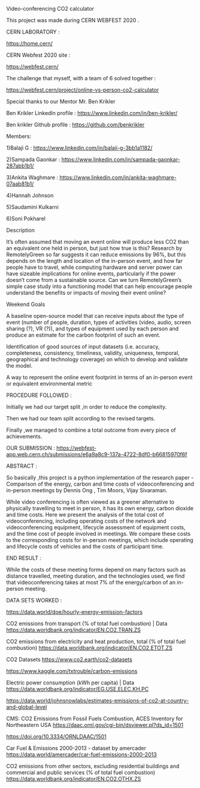 Video-conferencing CO2 calculator

This project was made during CERN WEBFEST 2020 .

CERN LABORATORY :

https://home.cern/

CERN Webfest 2020 site : 

https://webfest.cern/

The challenge that myself, with a team of 6 solved together : 

https://webfest.cern/project/online-vs-person-co2-calculator

Special thanks to our Mentor Mr. Ben Krikler

Ben Krikler LinkedIn profile : https://www.linkedin.com/in/ben-krikler/

Ben krikler Github profile : https://github.com/benkrikler

Members:

1)Balaji G  : https://www.linkedin.com/in/balaji-g-3bb1a1182/

2)Sampada Gaonkar  : https://www.linkedin.com/in/sampada-gaonkar-287abb1b1/

3)Ankita Waghmare  : https://www.linkedin.com/in/ankita-waghmare-07aab81b1/

4)Hannah Johnson

5)Saudamini Kulkarni

6)Soni Pokharel


Description

It’s often assumed that moving an event online will produce less CO2 than an equivalent one held in person, but just how true is this? Research by RemotelyGreen so far suggests it can reduce emissions by 96%, but this depends on the length and location of the in-person event, and how far people have to travel, while computing hardware and server power can have sizeable implications for online events, particularly if the power doesn’t come from a sustainable source. Can we turn RemotelyGreen’s simple case study into a functioning model that can help encourage people understand the benefits or impacts of moving their event online?

Weekend Goals

A baseline open-source model that can receive inputs about the type of event (number of people, duration, types of activities (video, audio, screen sharing (?), VR (?)), and types of equipment used by each person and produce an estimate for the carbon footprint of such an event.

Identification of good sources of input datasets (i.e. accuracy, completeness, consistency, timeliness, validity, uniqueness, temporal, geographical and technology coverage) on which to develop and validate the model.

A way to represent the online event footprint in terms of an in-person event or equivalent environmental metric

PROCEDURE FOLLOWED :

Initially we had our target split ,in order to reduce the complexity.

Then we had our team split according to the revised targets.

Finally ,we managed to combine a total outcome  from every piece of achievements.

OUR SUBMISSION : https://webfest-app.web.cern.ch/submissions/e6a9a8c9-137a-4722-8df0-b66815970f6f

ABSTRACT :

So basically ,this project is a python implementation of the research paper -Comparison of the energy, carbon and time costs of videoconferencing and in-person meetings by Dennis Ong , Tim Moors, Vijay Sivaraman.

While video conferencing is often viewed as a greener alternative to physically travelling to meet in person, it has its own energy, carbon dioxide and time costs. Here we present the analysis of the total cost of videoconferencing, including operating costs of the network and videoconferencing equipment, lifecycle assessment of equipment costs, and the time cost of people involved in meetings. We compare these costs to the corresponding costs for in-person meetings, which include operating and lifecycle costs of vehicles and the costs of participant time. 

END RESULT :

While the costs of these meeting forms depend on many factors such as distance travelled, meeting duration, and the technologies used, we find that videoconferencing takes at most 7% of the energy/carbon of an in-person meeting.

DATA SETS WORKED :

https://data.world/doe/hourly-energy-emission-factors

CO2 emissions from transport (% of total fuel combustion) | Data https://data.worldbank.org/indicator/EN.CO2.TRAN.ZS

CO2 emissions from electricity and heat production, total (% of total fuel combustion) https://data.worldbank.org/indicator/EN.CO2.ETOT.ZS

CO2 Datasets https://www.co2.earth/co2-datasets

https://www.kaggle.com/txtrouble/carbon-emissions

Electric power consumption (kWh per capita) | Data https://data.worldbank.org/indicator/EG.USE.ELEC.KH.PC

https://data.world/johnsnowlabs/estimates-emissions-of-co2-at-country-and-global-level

CMS: CO2 Emissions from Fossil Fuels Combustion, ACES Inventory for Northeastern USA https://daac.ornl.gov/cgi-bin/dsviewer.pl?ds_id=1501

https://doi.org/10.3334/ORNLDAAC/1501

Car Fuel & Emissions 2000-2013 - dataset by amercader https://data.world/amercader/car-fuel-emissions-2000-2013

CO2 emissions from other sectors, excluding residential buildings and commercial and public services (% of total fuel combustion)  https://data.worldbank.org/indicator/EN.CO2.OTHX.ZS
